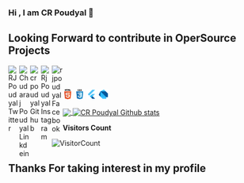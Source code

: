 ### Hi , I am CR Poudyal 👋

## Looking Forward to contribute in OperSource Projects

<a href="https://twitter.com/poudyal_RJ">
  <img align="left" alt="RJ Poudyal Twitter" width="22px" src="https://cdn.jsdelivr.net/npm/simple-icons@v3/icons/twitter.svg" />
</a>
<a href="https://www.linkedin.com/in/chudaraj-poudyal/">
  <img align="left" alt="Chudaraj Poudyal Linkdein" width="22px" src="https://cdn.jsdelivr.net/npm/simple-icons@v3/icons/linkedin.svg" />
</a>
<a href="https://github.com/crpoudyal">
  <img align="left" alt="crpoudyal Github" width="22px" src="https://cdn.jsdelivr.net/npm/simple-icons@v3/icons/github.svg" />
</a>
<a href="https://www.instagram.com/rj_poudyal/">
  <img align="left" alt="Rj Poudyal Instagram" width="22px" src="https://cdn.jsdelivr.net/npm/simple-icons@v3/icons/instagram.svg" />
</a>
<a href="https://www.facebook.com/rjpoudyal">
  <img align="left" alt="rjpoudyal Facebook" width="22px" src="https://cdn.jsdelivr.net/npm/simple-icons@v3/icons/facebook.svg" />
</a>

<br>
<br>

<code><img height="20" src="https://raw.githubusercontent.com/github/explore/80688e429a7d4ef2fca1e82350fe8e3517d3494d/topics/html/html.png"></code>
<code><img height="20" src="https://raw.githubusercontent.com/github/explore/80688e429a7d4ef2fca1e82350fe8e3517d3494d/topics/css/css.png"></code>
<code><img height="20" src="https://raw.githubusercontent.com/github/explore/80688e429a7d4ef2fca1e82350fe8e3517d3494d/topics/flutter/flutter.png"></code>
<code><img height="20" src="https://raw.githubusercontent.com/github/explore/80688e429a7d4ef2fca1e82350fe8e3517d3494d/topics/dart/dart.png"></code>

<a href="https://github.com/crpoudyal">
  <img align="center" src="https://github-readme-stats.vercel.app/api/top-langs/?username=crpoudyal&theme=light&hide_langs_below=1" />
</a>
<a href="https://github.com/crpoudyal">
 <img align="center" src="https://github-readme-stats.vercel.app/api?username=crpoudyal&show_icons=true&theme=light&line_height=27" alt="CR Poudyal Github stats"/>
</a>


**Visitors Count**

![VisitorCount](https://profile-counter.glitch.me/{crpoudyal}/count.svg)

## Thanks For taking interest in my profile
